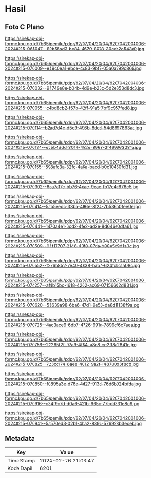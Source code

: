 # Hasil

## Foto C Plano

https://sirekap-obj-formc.kpu.go.id/7b65/pemilu/pdpr/62/07/04/20/04/6207042004006-20240215-065947--80b55ad3-be84-4679-8078-39ceb2a543d9.jpg

https://sirekap-obj-formc.kpu.go.id/7b65/pemilu/pdpr/62/07/04/20/04/6207042004006-20240215-070009--e49c0ea1-ebce-4c83-9bf7-05a0a599c869.jpg

https://sirekap-obj-formc.kpu.go.id/7b65/pemilu/pdpr/62/07/04/20/04/6207042004006-20240215-070032--94749e8e-b04b-4d9e-b23c-5d2e853d8dc3.jpg

https://sirekap-obj-formc.kpu.go.id/7b65/pemilu/pdpr/62/07/04/20/04/6207042004006-20240215-070055--c4bd8cb2-f57b-42ff-91a5-7bf9c957fed8.jpg

https://sirekap-obj-formc.kpu.go.id/7b65/pemilu/pdpr/62/07/04/20/04/6207042004006-20240215-070114--b2ad7d4c-d5c9-496b-8ded-54d8697863ac.jpg

https://sirekap-obj-formc.kpu.go.id/7b65/pemilu/pdpr/62/07/04/20/04/6207042004006-20240215-070134--e25b4ddd-3014-452e-8963-2f469663281a.jpg

https://sirekap-obj-formc.kpu.go.id/7b65/pemilu/pdpr/62/07/04/20/04/6207042004006-20240215-070155--598afc3a-82fc-4a6a-bacd-b0c10430fd31.jpg

https://sirekap-obj-formc.kpu.go.id/7b65/pemilu/pdpr/62/07/04/20/04/6207042004006-20240215-070302--6ca7a17c-bb76-4dae-9eae-fb17e4d676c5.jpg

https://sirekap-obj-formc.kpu.go.id/7b65/pemilu/pdpr/62/07/04/20/04/6207042004006-20240215-070414--5ab5eedc-33ba-496e-8f24-7b536b0fee0e.jpg

https://sirekap-obj-formc.kpu.go.id/7b65/pemilu/pdpr/62/07/04/20/04/6207042004006-20240215-070441--1470a4e1-6cd2-4fe2-ad2e-8d646e0dfa61.jpg

https://sirekap-obj-formc.kpu.go.id/7b65/pemilu/pdpr/62/07/04/20/04/6207042004006-20240215-070509--04f17707-2146-43f8-87da-b88e5d9d1a3c.jpg

https://sirekap-obj-formc.kpu.go.id/7b65/pemilu/pdpr/62/07/04/20/04/6207042004006-20240215-070552--f276b852-7e40-4838-bab7-624fcbc1a08c.jpg

https://sirekap-obj-formc.kpu.go.id/7b65/pemilu/pdpr/62/07/04/20/04/6207042004006-20240215-074257--af4b15bc-1618-4262-ac69-07156602d831.jpg

https://sirekap-obj-formc.kpu.go.id/7b65/pemilu/pdpr/62/07/04/20/04/6207042004006-20240215-070620--53639a98-6ba6-47d1-9e53-da8d11138f9a.jpg

https://sirekap-obj-formc.kpu.go.id/7b65/pemilu/pdpr/62/07/04/20/04/6207042004006-20240215-070725--4ac3ace9-6db7-4726-991e-7899cf6c7aea.jpg

https://sirekap-obj-formc.kpu.go.id/7b65/pemilu/pdpr/62/07/04/20/04/6207042004006-20240215-070756--22265f2f-97a9-4f84-a8c8-ce2ff8a2841c.jpg

https://sirekap-obj-formc.kpu.go.id/7b65/pemilu/pdpr/62/07/04/20/04/6207042004006-20240215-070825--723cc174-8ae8-4012-9a2f-148700b3f8cd.jpg

https://sirekap-obj-formc.kpu.go.id/7b65/pemilu/pdpr/62/07/04/20/04/6207042004006-20240215-070850--f0895a3e-d76e-4d27-913d-76d6b924bfda.jpg

https://sirekap-obj-formc.kpu.go.id/7b65/pemilu/pdpr/62/07/04/20/04/6207042004006-20240215-070916--c34f9c7d-d0a6-421b-965c-77cdd331e8c9.jpg

https://sirekap-obj-formc.kpu.go.id/7b65/pemilu/pdpr/62/07/04/20/04/6207042004006-20240215-070941--5a570ed3-02b1-4ba2-839c-576928b3eceb.jpg


## Metadata

| Key        | Value               |
| ---------- | ------------------- |
| Time Stamp | 2024-02-26 21:03:47 |
| Kode Dapil | 6201                |



